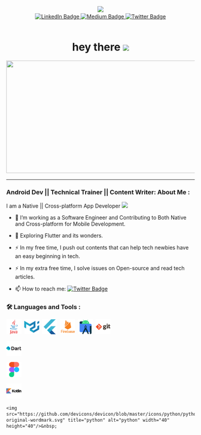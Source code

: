 <div id="header" align="center">
  <img src="https://media.giphy.com/media/M9gbBd9nbDrOTu1Mqx/giphy.gif" width="100"/>
  
  
<div id="badges">
  <a href="https://www.linkedin.com/in/emmanueldavk/">
    <img src="https://img.shields.io/badge/LinkedIn-blue?style=for-the-badge&logo=linkedin&logoColor=white" alt="LinkedIn Badge"/>
  </a>
  <a href="https://emmanueldav.medium.com/">
    <img src="https://img.shields.io/badge/Medium-white?style=for-the-badge&logo=Medium&logoColor=black" alt="Medium Badge"/>
  </a>
  <a href="https://twitter.com/EmmanuelDav_K">
    <img src="https://img.shields.io/badge/Twitter-blue?style=for-the-badge&logo=twitter&logoColor=white" alt="Twitter Badge"/>
  </a>
</div>
  
<img src="https://komarev.com/ghpvc/?Emmanueldav&style=flat-square&color=blue" alt=""/>
  
  <h1>
  hey there
  <img src="https://media.giphy.com/media/hvRJCLFzcasrR4ia7z/giphy.gif" width="30px"/>
</h1>

  
  <div align="center">
  <img src="https://media.giphy.com/media/dWesBcTLavkZuG35MI/giphy.gif" width="600" height="300"/>
</div>
</div>

  ---

### Android Dev || Technical Trainer || Content Writer: About Me :
  
  I am a Native || Cross-platform App Developer <img src="https://media.giphy.com/media/WUlplcMpOCEmTGBtBW/giphy.gif" width="30"> 
  
  - :telescope: I’m working as a Software Engineer and Contributing to Both Native and Cross-platform for Mobile Development.

  - :seedling: Exploring Flutter and its wonders.

  - :zap: In my free time, I push out contents that can help tech newbies have an easy beginning in tech.
  
  - :zap: In my extra free time, I solve issues on Open-source and read tech articles.
 
  - :mailbox:  How to reach me: [![Twitter Badge](https://img.shields.io/badge/-IYKE-blue?style=flat&logo=Twitter&logoColor=white)](https://twitter.com/EmmanuelDav_K)

### :hammer_and_wrench: Languages and Tools :

<div>
  <img src="https://github.com/devicons/devicon/blob/master/icons/java/java-original-wordmark.svg" title="Java" alt="Java" width="40" height="40"/>&nbsp;
  <img src="https://github.com/devicons/devicon/blob/master/icons/materialui/materialui-original.svg" title="Material UI" alt="Material UI" width="40" height="40"/>&nbsp;
  <img src="https://github.com/devicons/devicon/blob/master/icons/flutter/flutter-original.svg" title="Flutter" alt="Flutter" width="40" height="40"/>&nbsp;
  <img src="https://github.com/devicons/devicon/blob/master/icons/firebase/firebase-plain-wordmark.svg" title="Firebase" alt="Firebase" width="40" height="40"/>&nbsp;
  <img src="https://github.com/devicons/devicon/blob/master/icons/androidstudio/androidstudio-original.svg" title="Android studio" alt="Android" width="40" height="40"/>&nbsp;
  <img src="https://github.com/devicons/devicon/blob/master/icons/git/git-original-wordmark.svg" title="Git" **alt="Git" width="40" height="40"/>&nbsp;
  
<img src="https://github.com/devicons/devicon/blob/master/icons/dart/dart-original-wordmark.svg" title="Dart" alt="Dart" width="40" height="40"/>&nbsp;
  
  <img src="https://github.com/devicons/devicon/blob/master/icons/figma/figma-original.svg" title="Figma" alt="Figma" width="40" height="40"/>&nbsp;

  <img src="https://github.com/devicons/devicon/blob/master/icons/kotlin/kotlin-original-wordmark.svg" title="Kotlin" alt="Kotlin" width="40" height="40"/>&nbsp;

    <img src="https://github.com/devicons/devicon/blob/master/icons/python/python-original-wordmark.svg" title="python" alt="python" width="40" height="40"/>&nbsp;

 
</div>


